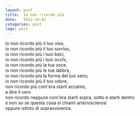 ```yaml
---
layout: post
title:  Io non ricordo più
date:   2012-10-01
categories: post
tags: post
---
```

Io non ricordo più il tuo viso,  
io non ricordo più il tuo sorriso,  
io non ricordo più i tuoi baci,  
io non ricordo più i tuoi occhi,  
io non ricordo più la tua voce,  
io non ricordo più le tue labbra,  
io non ricordo più la forma del tuo seno,  
io non ricordo più il tuo odore,  
non ricordo più com'era starti accanto,  
a dire il vero  
non ricordo neppure com'era starti sopra, sotto e starti dentro   
e non so se questa cosa si chiami arteriosclerosi  
oppure istinto di sopravvivenza.